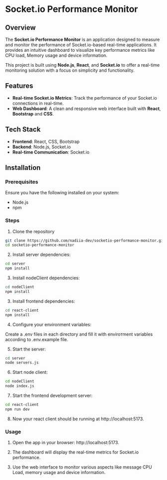 # Socket.io Performance Monitor

## Overview

The **Socket.io Performance Monitor** is an application designed to measure and monitor the performance of Socket.io-based real-time applications. It provides an intuitive dashboard to visualize key performance metrics like CPU load, Memory usage and device information.

This project is built using **Node.js**, **React**, and **Socket.io** to offer a real-time monitoring solution with a focus on simplicity and functionality.

## Features

- **Real-time Socket.io Metrics**: Track the performance of your Socket.io connections in real-time.
- **Web Dashboard**: A clean and responsive web interface built with **React**, **Bootstrap** and **CSS**.

## Tech Stack

- **Frontend**: React, CSS, Bootstrap
- **Backend**: Node.js, Socket.io
- **Real-time Communication**: Socket.io

## Installation

### Prerequisites

Ensure you have the following installed on your system:

- Node.js
- npm

### Steps

1. Clone the repository

```bash
git clone https://github.com/nadiia-dev/socketio-performance-monitor.git
cd socketio-performance-monitor
```

2. Install server dependencies:

```bash
cd server
npm install
```

3. Install nodeClient dependencies:

```bash
cd nodeClient
npm install
```

3. Install frontend dependencies:

```bash
cd react-client
npm install
```

4. Configure your environment variables:

Create a .env files in each directory and fill it with enviroтment variables according to .env.example file.

5. Start the server:

```bash
cd server
node servers.js
```

6. Start node client:

```bash
cd nodeClient
node index.js
```

7. Start the frontend development server:

```bash
cd react-client
npm run dev
```

8. Now your react client should be running at http://localhost:5173.

### Usage

1. Open the app in your browser: http://localhost:5173.

2. The dashboard will display the real-time metrics for Socket.io performance.

3. Use the web interface to monitor various aspects like message CPU Load, memory usage and device information.
